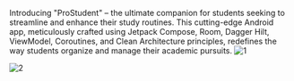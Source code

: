 Introducing "ProStudent" – the ultimate companion for students seeking to streamline and enhance their study routines. This cutting-edge Android app, meticulously crafted using Jetpack Compose, Room, Dagger Hilt, ViewModel, Coroutines, and Clean Architecture principles, redefines the way students organize and manage their academic pursuits.
![1](https://github.com/nimisha1992/ProStudent/assets/13574985/44f531e5-deee-426c-b5ab-da8aad80327c)

![2](https://github.com/nimisha1992/ProStudent/assets/13574985/e80d6b6a-a6a7-443a-8e29-70cece4e716e)
